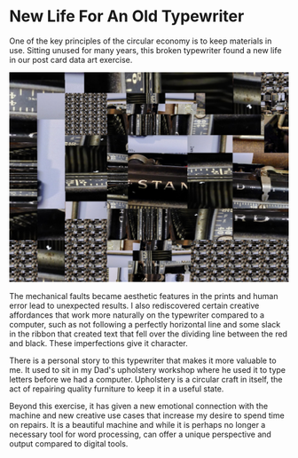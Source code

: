 # New Life For An Old Typewriter

One of the key principles of the circular economy is to keep materials in use. Sitting unused for many years, this broken typewriter found a new life in our post card data art exercise. 

![typewriter](/images/typewriter.jpg)

The mechanical faults became aesthetic features in the prints and human error lead to unexpected results. I also rediscovered certain creative affordances that work more naturally on the typewriter compared to a computer, such as not following a perfectly horizontal line and some slack in the ribbon that created text that fell over the dividing line between the red and black. These imperfections give it character.

There is a personal story to this typewriter that makes it more valuable to me. It used to sit in my Dad's upholstery workshop where he used it to type letters before we had a computer. Upholstery is a circular craft in itself, the act of repairing quality furniture to keep it in a useful state.

Beyond this exercise, it has given a new emotional connection with the machine and new creative use cases that increase my desire to spend time on repairs. It is a beautiful machine and while it is perhaps no longer a necessary tool for word processing, can offer a unique perspective and output compared to digital tools.





